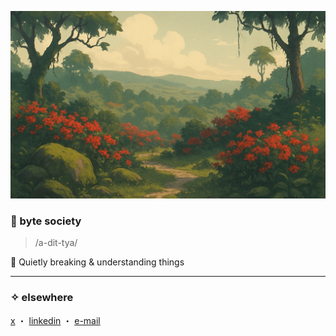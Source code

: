 <p align="center">
  <img src="https://raw.githubusercontent.com/adityac4/adityac4/main/banner.png" alt="byte society banner" style="height: 300px; width: 100%; object-fit: cover;"/>
</p>

### 🌿 byte society  
> /a-dit-tya/

🌱 Quietly breaking & understanding things  

---

### ✧ elsewhere  
[x](https://x.com/aditya_C24) ・ [linkedin](https://linkedin.com/in/adityac4) ・ [e-mail](mailto:adityapchaudhari@gmail.com) 
<!-- ・ [blog](https://your-blog.com) -->

